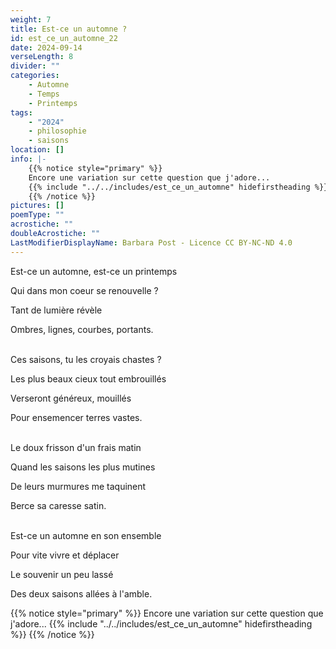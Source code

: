 ```yaml
---
weight: 7
title: Est-ce un automne ?
id: est_ce_un_automne_22
date: 2024-09-14
verseLength: 8
divider: ""
categories:
    - Automne
    - Temps
    - Printemps
tags:
    - "2024"
    - philosophie
    - saisons
location: []
info: |-
    {{% notice style="primary" %}}
    Encore une variation sur cette question que j'adore...
    {{% include "../../includes/est_ce_un_automne" hidefirstheading %}}
    {{% /notice %}}
pictures: []
poemType: ""
acrostiche: ""
doubleAcrostiche: ""
LastModifierDisplayName: Barbara Post - Licence CC BY-NC-ND 4.0
---
```

Est-ce un automne, est-ce un printemps

Qui dans mon coeur se renouvelle ?

Tant de lumière révèle

Ombres, lignes, courbes, portants.

 \
Ces saisons, tu les croyais chastes ?

Les plus beaux cieux tout embrouillés

Verseront généreux, mouillés

Pour ensemencer terres vastes.

 \
Le doux frisson d'un frais matin

Quand les saisons les plus mutines

De leurs murmures me taquinent

Berce sa caresse satin.

 \
Est-ce un automne en son ensemble

Pour vite vivre et déplacer

Le souvenir un peu lassé

Des deux saisons allées à l'amble.

{{% notice style="primary" %}}
Encore une variation sur cette question que j'adore...
{{% include "../../includes/est_ce_un_automne" hidefirstheading %}}
{{% /notice %}}


